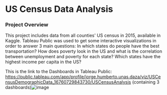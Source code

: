 # US Census Data Analysis

### Project Overview 
This project includes data from all counties' US census in 2015, available in Kaggle. Tableau Public was used to get some interactive visualizations in order to answer 3 main questions:
In which states do people have the best transportation?
How does poverty look in the US and what is the correlation between unemployment and poverty for each state? 
Which states have the highest income per capita in the US?

This is the link to the Dashboards in Tableau Public: https://public.tableau.com/app/profile/jorge.humberto.unas.daza/viz/USCensusDemographicData_16760729843730/USCensusAnalysis (containing 3 dashboards)![image](https://user-images.githubusercontent.com/106410793/230599997-eff5cef2-461b-43b2-8e58-1c6dcd1ba32b.png)
